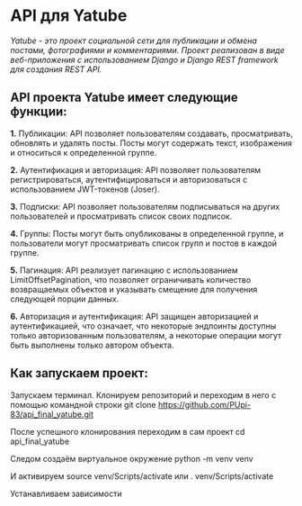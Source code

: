 # API для Yatube 
*Yatube - это проект социальной сети для публикации и обмена постами, фотографиями и комментариями. Проект реализован в виде веб-приложения с использованием Django и Django REST framework для создания REST API.*

## API проекта Yatube имеет следующие функции:
__1.__ Публикации: API позволяет пользователям создавать, просматривать, обновлять и удалять посты. Посты могут содержать текст, изображения и относиться к определенной группе.

__2.__ Аутентификация и авторизация: API позволяет пользователям регистрироваться, аутентифицироваться и авторизоваться с использованием JWT-токенов (Joser). 

__3.__ Подписки: API позволяет пользователям подписываться на других пользователей и просматривать список своих подписок.

__4.__ Группы: Посты могут быть опубликованы в определенной группе, и пользователи могут просматривать список групп и постов в каждой группе.

__5.__ Пагинация: API реализует пагинацию с использованием LimitOffsetPagination, что позволяет ограничивать количество возвращаемых объектов и указывать смещение для получения следующей порции данных.

__6.__ Авторизация и аутентификация: API защищен авторизацией и аутентификацией, что означает, что некоторые эндпоинты доступны только авторизованным пользователям, а некоторые операции могут быть выполнены только автором объекта.

## Как запускаем проект:
Запускаем терминал. Клонируем репозиторий и переходим в него с помощью командной строки
git clone https://github.com/PUpi-83/api_final_yatube.git

После успешного клонирования переходим в сам проект
cd api_final_yatube

Следом создаём виртуальное окружение
python -m venv venv 

И активируем 
source venv/Scripts/activate
или
. venv/Scripts/activate

Устанавливаем зависимости
